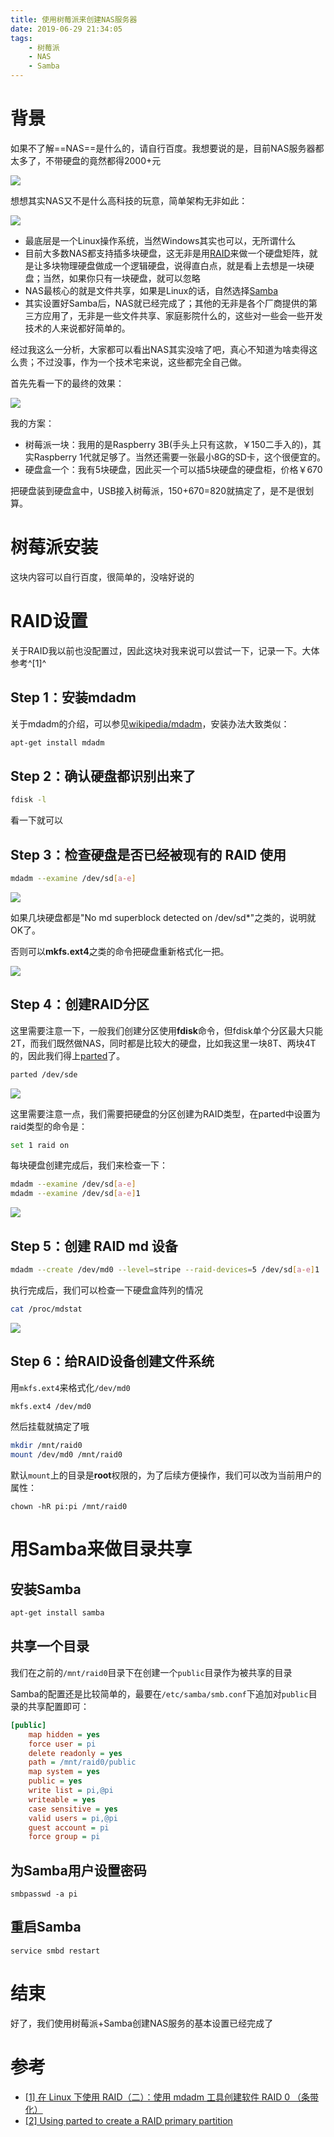 ```yaml
---
title: 使用树莓派来创建NAS服务器
date: 2019-06-29 21:34:05
tags:
    - 树莓派
    - NAS
    - Samba
---
```


# 背景

如果不了解==NAS==是什么的，请自行百度。我想要说的是，目前NAS服务器都太多了，不带硬盘的竟然都得2000+元

![](https://tva1.sinaimg.cn/large/703708dcly1g7vw3esfpoj21gk0n0gqf)

想想其实NAS又不是什么高科技的玩意，简单架构无非如此：

![](https://tva1.sinaimg.cn/large/703708dcly1g7vw3gpofij20zk0u0whf)

- 最底层是一个Linux操作系统，当然Windows其实也可以，无所谓什么
- 目前大多数NAS都支持插多块硬盘，这无非是用[RAID](https://zh.wikipedia.org/wiki/RAID)来做一个硬盘矩阵，就是让多块物理硬盘做成一个逻辑硬盘，说得直白点，就是看上去想是一块硬盘；当然，如果你只有一块硬盘，就可以忽略
- NAS最核心的就是文件共享，如果是Linux的话，自然选择[Samba](https://zh.wikipedia.org/wiki/Samba)
- 其实设置好Samba后，NAS就已经完成了；其他的无非是各个厂商提供的第三方应用了，无非是一些文件共享、家庭影院什么的，这些对一些会一些开发技术的人来说都好简单的。

经过我这么一分析，大家都可以看出NAS其实没啥了吧，真心不知道为啥卖得这么贵；不过没事，作为一个技术宅来说，这些都完全自己做。

首先先看一下的最终的效果：

![](https://tva1.sinaimg.cn/large/703708dcly1g7vw3iqq40j20u00ye0xg)

我的方案：

- 树莓派一块：我用的是Raspberry 3B(手头上只有这款，￥150二手入的)，其实Raspberry 1代就足够了。当然还需要一张最小8G的SD卡，这个很便宜的。
- 硬盘盒一个：我有5块硬盘，因此买一个可以插5块硬盘的硬盘柜，价格￥670

把硬盘装到硬盘盒中，USB接入树莓派，150+670=820就搞定了，是不是很划算。

# 树莓派安装

这块内容可以自行百度，很简单的，没啥好说的

# RAID设置

关于RAID我以前也没配置过，因此这块对我来说可以尝试一下，记录一下。大体参考^[1]^

## Step 1：安装mdadm

关于mdadm的介绍，可以参见[wikipedia/mdadm](https://en.wikipedia.org/wiki/Mdadm)，安装办法大致类似：

````bash
apt-get install mdadm
````

## Step 2：确认硬盘都识别出来了

````bash
fdisk -l
````

看一下就可以

## Step 3：检查硬盘是否已经被现有的 RAID 使用

````bash
mdadm --examine /dev/sd[a-e]
````

![](https://tva1.sinaimg.cn/large/703708dcly1g7vw3l9xqej211q0hcaeg)

如果几块硬盘都是"No md superblock detected on /dev/sd*"之类的，说明就OK了。

否则可以**mkfs.ext4**之类的命令把硬盘重新格式化一把。

![](https://tva1.sinaimg.cn/large/703708dcly1g7vw3nem4wj218e0jwgt6)

## Step 4：创建RAID分区

这里需要注意一下，一般我们创建分区使用**fdisk**命令，但fdisk单个分区最大只能2T，而我们既然做NAS，同时都是比较大的硬盘，比如我这里一块8T、两块4T的，因此我们得上[parted](https://www.gnu.org/software/parted/)了。

````bash
parted /dev/sde
````

![](https://tva1.sinaimg.cn/large/703708dcly1g7vw3pmlh0j21zg0j2gr9)

这里需要注意一点，我们需要把硬盘的分区创建为RAID类型，在parted中设置为raid类型的命令是：

````bash
set 1 raid on
````

每块硬盘创建完成后，我们来检查一下：

````bash
mdadm --examine /dev/sd[a-e]
mdadm --examine /dev/sd[a-e]1
````

![](https://tva1.sinaimg.cn/large/703708dcly1g7vw3ry57nj212e0r410f)

## Step 5：创建 RAID md 设备

````bash
mdadm --create /dev/md0 --level=stripe --raid-devices=5 /dev/sd[a-e]1
````

执行完成后，我们可以检查一下硬盘盒阵列的情况

````bash
cat /proc/mdstat
````

![](https://tva1.sinaimg.cn/large/703708dcly1g7vw3u4r8jj21b20b8djq)

## Step 6：给RAID设备创建文件系统

用`mkfs.ext4`来格式化`/dev/md0`

````bash
mkfs.ext4 /dev/md0
````

然后挂载就搞定了哦

```bash
mkdir /mnt/raid0
mount /dev/md0 /mnt/raid0
```

默认`mount`上的目录是**root**权限的，为了后续方便操作，我们可以改为当前用户的属性：

````shell
chown -hR pi:pi /mnt/raid0
````



# 用Samba来做目录共享

## 安装Samba

````bash
apt-get install samba
````

## 共享一个目录

我们在之前的`/mnt/raid0`目录下在创建一个`public`目录作为被共享的目录

Samba的配置还是比较简单的，最要在`/etc/samba/smb.conf`下追加对`public`目录的共享配置即可：

````ini
[public]
	map hidden = yes
	force user = pi
	delete readonly = yes
	path = /mnt/raid0/public
	map system = yes
	public = yes
	write list = pi,@pi
	writeable = yes
	case sensitive = yes
	valid users = pi,@pi
	guest account = pi
	force group = pi
````

## 为Samba用户设置密码

````shell
smbpasswd -a pi
````

## 重启Samba

````shell
service smbd restart
````

# 结束

好了，我们使用树莓派+Samba创建NAS服务的基本设置已经完成了

# 参考

- [[1] 在 Linux 下使用 RAID（二）：使用 mdadm 工具创建软件 RAID 0 （条带化）](https://linux.cn/article-6087-1.html)
- [[2] Using parted to create a RAID primary partition](https://plone.lucidsolutions.co.nz/linux/io/using-parted-to-create-a-raid-primary-partition)
